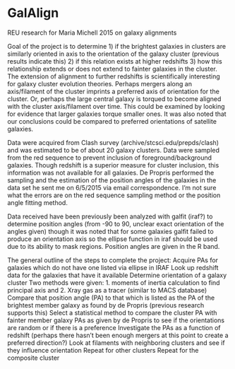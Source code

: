 # GalAlign
REU research for Maria Michell 2015 on galaxy alignments 

Goal of the project is to determine 1) if the brightest galaxies in clusters are similarly oriented in axis to the orientation of the galaxy cluster (previous results indicate this) 2) if this relation exists at higher redshifts 3) how this relationship extends or does not extend to fainter galaxies in the cluster.  The extension of alignment to further redshifts is scientifically interesting for galaxy cluster evolution theories.  Perhaps mergers along an axis/filament of the cluster imprints a preferred axis of orientation for the cluster.  Or, perhaps the large central galaxy is torqued to become aligned with the cluster axis/filament over time. This could be examined by looking for evidence that larger galaxies torque smaller ones. It was also noted that our conclusions could be compared to preferred orientations of satellite galaxies. 

Data were acquired from Clash survey (archive/stcsci.edu/prepds/clash) and was estimated to be of about 20 galaxy clusters.  Data were sampled from the red sequence to prevent inclusion of foreground/background galaxies.  Though redshift is a superior measure for cluster inclusion, this information was not available for all galaxies. De Propris performed the sampling and the estimation of the position angles of the galaxies in the data set he sent me on 6/5/2015 via email correspondence. I’m not sure what the errors are on the red sequence sampling method or the position angle fitting method. 

Data received have been previously been analyzed with galfit (iraf?) to determine position angles (from -90 to 90, unclear exact orientation of the angles given) though it was noted that for some galaxies galfit failed to produce an orientation axis so the ellipse function in iraf should be used due to its ability to mask regions. Position angles are given in the R band. 

The general outline of the steps to complete the project: 
Acquire PAs for galaxies which do not have one listed via ellipse in IRAF
Look up redshift data for the galaxies that have it available
Determine orientation of a galaxy cluster
Two methods were given: 1. moments of inertia calculation to find principal axis and 2. Xray gas as a tracer (similar to MACS database)
Compare that position angle (PA) to that which is listed as the PA of the brightest member galaxy as found by de Propris (previous research supports this)
 Select a statistical method to compare the cluster PA with fainter member galaxy PAs as given by de Propris to see if the orientations are random or if there is a preference
Investigate the PAs as a function of redshift (perhaps there hasn’t been enough mergers at this point to create a preferred direction?)
Look at filaments with neighboring clusters and see if they influence orientation
Repeat for other clusters
Repeat for the composite cluster

